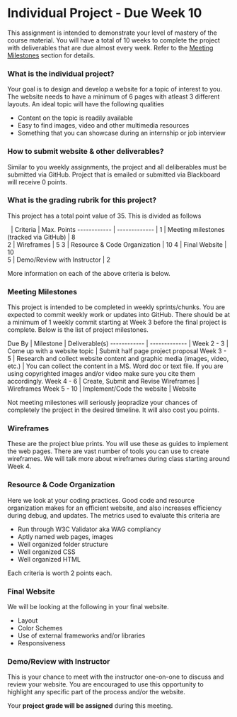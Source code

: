 
# Individual Project - Due Week 10

This assignment is intended to demonstrate your level of mastery of the course material. You will have a total of 10 weeks to complete the project with deliverables that are due almost every week. Refer to the [Meeting Milestones](#meeting-milestones) section for details.


### What is the individual project? ###

Your goal is to design and develop a website for a topic of interest to you. The website needs to have a minimum of 6 pages with atleast 3 different layouts. An ideal topic will have the following qualities

- Content on the topic is readily available
- Easy to find images, video and other multimedia resources
- Something that you can showcase during an internship or job interview


### How to submit website & other deliverables? ###
Similar to you weekly assignments, the project and all deliberables must be submitted via GitHub. Project that is emailed or submitted via Blackboard will receive 0 points.

### What is the grading rubrik for this project? ###

This project has a total point value of 35. This is divided as follows

 &nbsp; | Criteria | Max. Points 
------------ | -------------  |
1 | Meeting milestones (tracked via GitHub) | 8   
2 | Wireframes | 5
3 | Resource & Code Organization | 10
4 | Final Website | 10   
5 | Demo/Review with Instructor | 2   

More information on each of the above criteria is below.


### Meeting Milestones ###

This project is intended to be completed in weekly sprints/chunks. You are expected to commit weekly work or updates into GitHub. There should be at a minimum of 1 weekly commit starting at Week 3 before the final project is complete. Below is the list of project milestones.


 Due By | Milestone | Deliverable(s) 
------------ | -------------  |
Week 2 - 3 | Come up with a website topic | Submit half page project proposal
Week 3 - 5 | Research and collect website content and graphic media (images, video, etc.) | You can collect the content in a MS. Word doc or text file. If you are using copyrighted images and/or video make sure you cite them accordingly.
Week 4 - 6 | Create, Submit and Revise Wireframes | Wireframes 
Week 5 - 10 | Implement/Code the website | Website

Not meeting milestones will seriously jeopradize your chances of completely the project in the desired timeline. It will also cost you points. 

### Wireframes ###

These are the project blue prints. You will use these as guides to implement the web pages. There are vast number of tools you can use to create wireframes. We will talk more about wireframes during class starting around Week 4.

### Resource & Code Organization ###

Here we look at your coding practices. Good code and resource organization makes for an efficient website, and also increases efficiency during debug, and updates. The metrics used to evaluate this criteria are

- Run through W3C Validator aka WAG compliancy
- Aptly named web pages, images 
- Well organized folder structure 
- Well organized CSS 
- Well organized HTML

Each criteria is worth 2 points each.

### Final Website ###
We will be looking at the following in your final website.

- Layout
- Color Schemes
- Use of external frameworks and/or libraries
- Responsiveness 


### Demo/Review with Instructor ###

This is your chance to meet with the instructor one-on-one to discuss and review your website. You are encouraged to use this opportunity to highlight any specific part of the process and/or the website. 

Your **project grade will be assigned** during this meeting.
